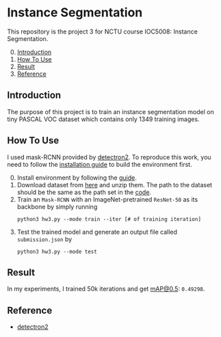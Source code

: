 # Instance Segmentation
This repository is the project 3 for NCTU course IOC5008: Instance Segmentation.

0. [Introduction](#Introduction)
1. [How To Use](#How-To-Use)
2. [Result](#Result)
3. [Reference](#Reference)

## Introduction
The purpose of this project is to train an instance segmentation model on tiny PASCAL VOC dataset which contains only 1349 training images.

## How To Use
I used mask-RCNN provided by [detectron2](https://detectron2.readthedocs.io/). To reproduce this work, you need to follow the [installation guide](https://github.com/facebookresearch/detectron2) to build the environment first.

0. Install environment by following the [guide](https://github.com/facebookresearch/detectron2/blob/master/INSTALL.md).
1. Download dataset from [here](https://drive.google.com/drive/folders/1fGg03EdBAxjFumGHHNhMrz2sMLLH04FK) and unzip them. The path to the dataset should be the same as the path set in the [code](https://github.com/yamiefun/Instance-Segmentation/blob/main/hw3.py#L20).
2. Train an `Mask-RCNN` with an ImageNet-pretrained `ResNet-50` as its backbone by simply running 
    ```
    python3 hw3.py --mode train --iter [# of training iteration]
    ```
3. Test the trained model and generate an output file called `submission.json` by 
    ```
    python3 hw3.py --mode test
    ```

## Result
In my experiments, I trained 50k iterations and get mAP@0.5: `0.49298`.
## Reference
+ [detectron2](https://github.com/facebookresearch/detectron2)